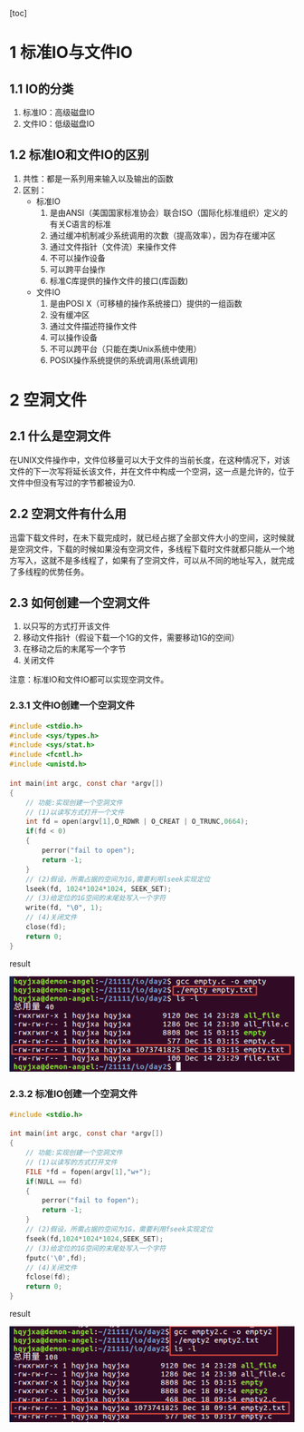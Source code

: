 [toc]

# 1 标准IO与文件IO

## 1.1 IO的分类

1. 标准IO：高级磁盘IO
2. 文件IO：低级磁盘IO

## 1.2 标准IO和文件IO的区别

1. 共性：都是一系列用来输入以及输出的函数
2. 区别：
   - 标准IO
     1. 是由ANSI（美国国家标准协会）联合ISO（国际化标准组织）定义的有关C语言的标准
     2. 通过缓冲机制减少系统调用的次数（提高效率），因为存在缓冲区
     3. 通过文件指针（文件流）来操作文件
     3. 不可以操作设备
     4. 可以跨平台操作
     4. 标准C库提供的操作文件的接口(库函数)
   - 文件IO
     1. 是由POSI X（可移植的操作系统接口）提供的一组函数
     2. 没有缓冲区
     3. 通过文件描述符操作文件
     4. 可以操作设备
     4. 不可以跨平台（只能在类Unix系统中使用）
     4. POSIX操作系统提供的系统调用(系统调用)

# 2 空洞文件

## 2.1 什么是空洞文件

在UNIX文件操作中，文件位移量可以大于文件的当前长度，在这种情况下，对该文件的下一次写将延长该文件，并在文件中构成一个空洞，这一点是允许的，位于文件中但没有写过的字节都被设为0.

## 2.2 空洞文件有什么用

迅雷下载文件时，在未下载完成时，就已经占据了全部文件大小的空间，这时候就是空洞文件，下载的时候如果没有空洞文件，多线程下载时文件就都只能从一个地方写入，这就不是多线程了，如果有了空洞文件，可以从不同的地址写入，就完成了多线程的优势任务。

## 2.3 如何创建一个空洞文件

1. 以只写的方式打开该文件
2. 移动文件指针（假设下载一个1G的文件，需要移动1G的空间）
3. 在移动之后的末尾写一个字节
4. 关闭文件

注意：标准IO和文件IO都可以实现空洞文件。

### 2.3.1 文件IO创建一个空洞文件

```c
#include <stdio.h>
#include <sys/types.h>
#include <sys/stat.h>
#include <fcntl.h>
#include <unistd.h>

int main(int argc, const char *argv[])
{
	// 功能:实现创建一个空洞文件
	// (1)以读写方式打开一个文件
	int fd = open(argv[1],O_RDWR | O_CREAT | O_TRUNC,0664);
	if(fd < 0)
	{
		perror("fail to open");
		return -1;
	}
	// (2)假设，所需占据的空间为1G,需要利用lseek实现定位
	lseek(fd, 1024*1024*1024, SEEK_SET);
	// (3)给定位的1G空间的末尾处写入一个字符
	write(fd, "\0", 1);
	// (4)关闭文件
	close(fd);
	return 0;
}
```

result

![image-20211215161649155](images/00_标准IO-文件IO_空洞文件/image-20211215161649155.png)

### 2.3.2 标准IO创建一个空洞文件

```c
#include <stdio.h>

int main(int argc, const char *argv[])
{
	// 功能:实现创建一个空洞文件
	// (1)以读写的方式打开文件
	FILE *fd = fopen(argv[1],"w+");
	if(NULL == fd)
	{
		perror("fail to fopen");
		return -1;
	}
	// (2)假设，所需占据的空间为1G，需要利用fseek实现定位
	fseek(fd,1024*1024*1024,SEEK_SET);
	// (3)给定位的1G空间的末尾处写入一个字符
	fputc('\0',fd);
	// (4)关闭文件
	fclose(fd);
	return 0;
}
```

result

![image-20211218225641966](images/00_标准IO-文件IO_空洞文件/image-20211218225641966.png)
